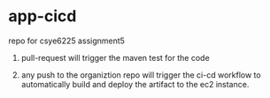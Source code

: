 # app-cicd
repo for csye6225 assignment5

1. pull-request will trigger the maven test for the code

2. any push to the organiztion repo will trigger the ci-cd workflow to automatically build and deploy the artifact to the ec2 instance.
